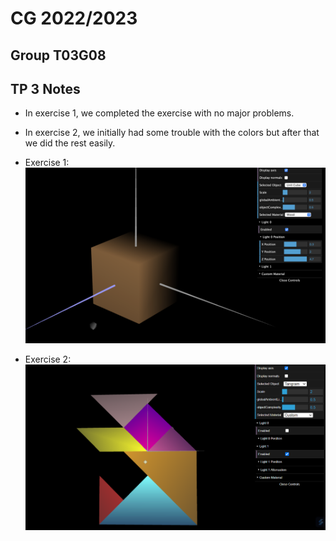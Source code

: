 # CG 2022/2023

## Group T03G08

## TP 3 Notes

- In exercise 1, we completed the exercise with no major problems.
- In exercise 2, we initially had some trouble with the colors but after that we did the rest easily.

- Exercise 1:
![Screenshot 1](screenshots/cg-t03g08-tp3-1.png)
- Exercise 2:
![Screenshot 2](screenshots/cg-t03g08-tp3-2.png)


